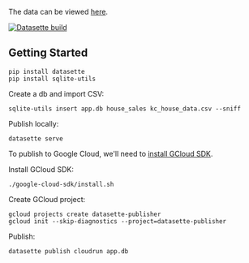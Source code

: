 The data can be viewed [here](https://datasette-service-k3pyevlkcq-el.a.run.app/).

[![Datasette build](https://github.com/shiv-io/Kansas-City-Housing-Data/actions/workflows/publish.yml/badge.svg)](https://github.com/shiv-io/Kansas-City-Housing-Data/actions/workflows/publish.yml)

## Getting Started

```
pip install datasette
pip install sqlite-utils
```

Create a db and import CSV:

```
sqlite-utils insert app.db house_sales kc_house_data.csv --sniff
```

Publish locally:

```
datasette serve
```

To publish to Google Cloud, we'll need to [install GCloud SDK](https://cloud.google.com/sdk/docs/downloads-versioned-archives). 

Install GCloud SDK:

```
./google-cloud-sdk/install.sh
```

Create GCloud project:

```
gcloud projects create datasette-publisher
gcloud init --skip-diagnostics --project=datasette-publisher
```

Publish:

```
datasette publish cloudrun app.db
```
